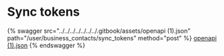 # Sync tokens

{% swagger src="../../../../../../../.gitbook/assets/openapi (1).json" path="/user/business_contacts/sync_tokens" method="post" %}
[openapi (1).json](<../../../../../../../.gitbook/assets/openapi (1).json>)
{% endswagger %}
